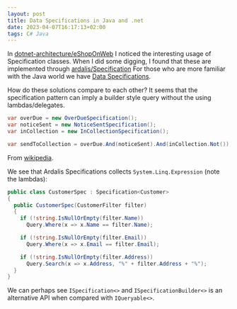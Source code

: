 ```yaml
---
layout: post
title: Data Specifications in Java and .net
date: 2023-04-07T16:17:13+02:00
tags: C# Java
---
```


In [dotnet-architecture/eShopOnWeb](https://github.com/dotnet-architecture/eShopOnWeb) I noticed the interesting usage of Specification classes. When I did some digging, I found that these are implemented through [ardalis/Specification](https://github.com/ardalis/Specification) For those who are more familiar with the Java world we have [Data Specifications](https://spring.io/blog/2011/04/26/advanced-spring-data-jpa-specifications-and-querydsl).

How do these solutions compare to each other? It seems that the specification pattern can imply a builder style query without the using lambdas/delegates.

```c#
var overDue = new OverDueSpecification();
var noticeSent = new NoticeSentSpecification();
var inCollection = new InCollectionSpecification();

var sendToCollection = overDue.And(noticeSent).And(inCollection.Not());
```

From [wikipedia](https://en.wikipedia.org/wiki/Specification_pattern).

We see that Ardalis Specifications collects `System.Linq.Expression` (note the lambdas):

```c#
public class CustomerSpec : Specification<Customer>
{
  public CustomerSpec(CustomerFilter filter)
  {
    if (!string.IsNullOrEmpty(filter.Name))
      Query.Where(x => x.Name == filter.Name);

    if (!string.IsNullOrEmpty(filter.Email))
      Query.Where(x => x.Email == filter.Email);

    if (!string.IsNullOrEmpty(filter.Address))
      Query.Search(x => x.Address, "%" + filter.Address + "%");
  }
}
```

We can perhaps see `ISpecification<>` and `ISpecificationBuilder<>`  is an alternative API when compared with `IQueryable<>`.
